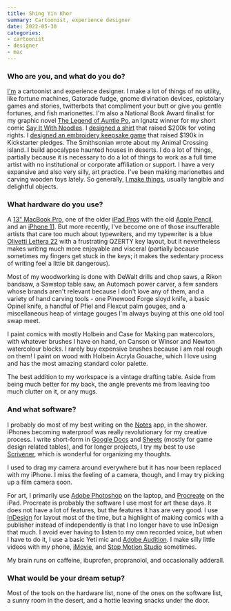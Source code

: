 ```yaml
---
title: Shing Yin Khor
summary: Cartoonist, experience designer
date: 2022-05-30
categories:
- cartoonist
- designer
- mac
---
```


### Who are you, and what do you do?

[I'm](https://shingkhor.com/ "Shing's website.") a cartoonist and experience designer. I make a lot of things of no utility, like fortune machines, Gatorade fudge, gnome divination devices, epistolary games and stories, twitterbots that compliment your butt or give you gentle fortunes, and fish marionettes. I'm also a National Book Award finalist for my graphic novel [The Legend of Auntie Po](https://bookshop.org/books/the-legend-of-auntie-po-9780525554899/9780525554899 "Shing's graphic novel."), an Ignatz winner for my short comic [Say It With Noodles](https://catapult.co/stories/say-it-with-noodles-a-comic-about-food-and-language "Shing's comic about her grandmother."). I [designed a shirt](https://blog.threadless.com/four-seasons-total-landscaping-tee-by-shing-yin-khor/ "A Threadless post about Shing's Four Seasons Total Landscaping shirt.") that raised $200k for voting rights. I [designed an embroidery keepsake game](https://www.kickstarter.com/projects/shing/a-mending "Shing's embroidery game on Kickstarter.") that raised $190k in Kickstarter pledges. The Smithsonian wrote about my Animal Crossing island. I build apocalypse haunted houses in deserts. I do a lot of things, partially because it is necessary to do a lot of things to work as a full time artist with no institutional or corporate affiliation or support. I have a very expansive and also very silly, art practice. I've been making marionettes and carving wooden toys lately. So generally, [I make things](https://www.threeeyedrat.com/ "Shing's art website."), usually tangible and delightful objects.

### What hardware do you use?

A [13" MacBook Pro][macbook-pro], one of the older [iPad Pros][ipad-pro] with the old [Apple Pencil][pencil], and an [iPhone 11][iphone-11]. But more recently, I've become one of those insufferable artists that care too much about typewriters, and my typewriter is a blue [Olivetti Lettera 22][lettera-22] with a frustrating QZERTY key layout, but it nevertheless makes writing much more enjoyable and visceral (partially because sometimes my fingers get stuck in the keys; it makes the sedentary process of writing feel a little bit dangerous). 

Most of my woodworking is done with DeWalt drills and chop saws, a Rikon bandsaw, a Sawstop table saw, an Automach power carver, a few sanders whose brands aren't relevant because I don't love any of them, and a variety of hand carving tools - one Pinewood Forge sloyd knife, a basic Opinel knife, a handful of Pfiel and Flexcut palm gouges, and a miscellaneous heap of vintage gouges I'm always buying at this one old tool swap meet. 

I paint comics with mostly Holbein and Case for Making pan watercolors, with whatever brushes I have on hand, on Canson or Winsor and Newton watercolour blocks. I rarely buy expensive brushes because I am real rough on them! I paint on wood with Holbein Acryla Gouache, which I love using and has the most amazing standard color palette.

The best addition to my workspace is a vintage drafting table. Aside from being much better for my back, the angle prevents me from leaving too much clutter on it, or any mugs.

### And what software?

I probably do most of my best writing on the [Notes][notes-ios] app, in the shower. iPhones becoming waterproof was really revolutionary for my creative process. I write short-form in [Google Docs][google-docs] and [Sheets][google-sheets] (mostly for game design related tables), and for longer projects, I try my best to use [Scrivener][], which is wonderful for organizing my thoughts.

I used to drag my camera around everywhere but it has now been replaced with my iPhone. I miss the feeling of a camera, though, and I may try picking up a film camera soon.

For art, I primarily use [Adobe Photoshop][photoshop] on the laptop, and [Procreate][procreate-ios] on the iPad. Procreate is probably the software I use most for art these days. It does not have a lot of features, but the features it has are very good. I use [InDesign][] for layout most of the time, but a highlight of making comics with a publisher instead of independently is that I no longer have to use InDesign that much. I avoid ever having to listen to my own recorded voice, but when I have to do it, I use a basic Yeti mic and [Adobe Audition][audition]. I make silly little videos with my phone, [iMovie][imovie-ios], and [Stop Motion Studio][stop-motion-studio-ios] sometimes. 

My brain runs on caffeine, ibuprofen, propranolol, and occasionally adderall.

### What would be your dream setup?

Most of the tools on the hardware list, none of the ones on the software list, a sunny room in the desert, and a hottie leaving snacks under the door.

[audition]: https://creative.adobe.com/products/audition "An audio editing software suite."
[google-docs]: https://en.wikipedia.org/wiki/Google_Docs "A web-based office suite."
[google-sheets]: https://www.google.com/sheets/about/ "Online spreadsheet software."
[imovie-ios]: http://web.archive.org/web/20221226115941/https://apps.apple.com/us/app/imovie/id377298193 "A movie making app."
[indesign]: https://www.adobe.com/products/indesign.html "A desktop/web publishing application."
[ipad-pro]: https://en.wikipedia.org/wiki/IPad_Pro "An iOS tablet."
[iphone-11]: https://en.wikipedia.org/wiki/IPhone_11 "A 6.06 inch iOS smartphone."
[lettera-22]: https://en.wikipedia.org/wiki/Olivetti_Lettera_22 "A portable typewriter."
[macbook-pro]: https://www.apple.com/macbook-pro/ "A laptop."
[notes-ios]: https://en.wikipedia.org/wiki/Notes_(application) "A built-in note-taking app."
[pencil]: https://www.fiftythree.com/pencil "An iPad stylus."
[photoshop]: https://www.adobe.com/products/photoshop.html "A bitmap image editor."
[procreate-ios]: https://itunes.apple.com/us/app/procreate/id425073498 "A powerful illustration app."
[scrivener]: http://literatureandlatte.com/scrivener.php "A Mac text editor aimed at writers."
[stop-motion-studio-ios]: https://apps.apple.com/us/app/stop-motion-studio/id441651297 "A stop motion movie making app."
